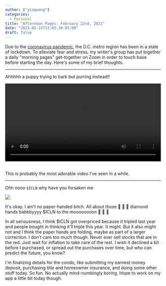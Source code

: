 ```yaml
---
author: ["yingwang"]
categories:
  - Personal
title: "Afternoon Pages: February 22nd, 2021"
date: "2021-02-22T13:03:30-05:00"
draft: false
---
```


Due to the [coronavirus
pandemic](https://en.wikipedia.org/wiki/2019-20_coronavirus_pandemic), the D.C.
metro region has been in a state of lockdown. To alleviate fear and stress, my
writer's group has put together a daily "morning pages" get-together on Zoom in
order to touch base before starting the day. Here's some of my brief thoughts.

__________

Ahhhhh a puppy trying to bark but purring instead!!

<!-- https://stackoverflow.com/a/26276254 -->
<video style="width: 100%; width: -moz-available; width: -webkit-fill-available; width: fill-available; max-width: 100%;" controls>
    <source src="/video/posts/2021/02/22/afternoon_pages.mp4" type="video/mp4">
    Your browser does not support HTML5 video.
</video>
<br/>
<br/>

This is probably the most adorable video I've seen in a while.

__________

Ohh nooo `$ICLN` why have you forsaken me

![](/img/posts/2021/02/22/afternoon_pages.png)

It's okay. I ain't no paper-handed bitch. All about those :gem: :open_hands:
:gem: diamond hands babbbyyyy $ICLN to the moooooooon :rocket: :rocket: :rocket:

In all seriousness, I think $ICLN got overpriced because it tripled last year
and people bought in thinking it'll triple this year. It might. But it also
might not and I think the paper hands are folding, maybe as part of a larger
correction. I don't care too much though. Never ever sell stocks that are in the
red. Just wait for inflation to take care of the rest. I wish it declined a bit
before I purchased, or spread out the purchases over time, but who can predict
the future, you know?

I'm finalizing details for the condo, like submitting my earnest money deposit,
purchasing title and homeowner insurance, and doing some other stuff today. So
fun. No actually mind-numbingly boring. Hope to work on my app a little bit
today though.
